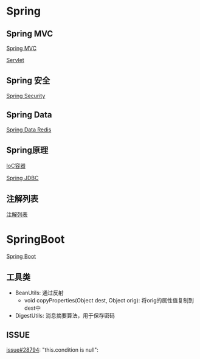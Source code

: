 # Spring

## Spring MVC

[Spring MVC](SpringMVC.md)

[Servlet](Spring_Servlet.md)

## Spring 安全

[Spring Security](SpringSecurity.md)

## Spring Data

[Spring Data Redis](Spring_Data_Redis.md)

## Spring原理

[IoC容器](Spring_IoC_Container.md)

[Spring JDBC](Spring_JDBC.md)

## 注解列表

[注解列表](SpringBoot_Annotation_List.md)

# SpringBoot

[Spring Boot](SpringBoot.md)

## 工具类

- BeanUtils: 通过反射
  - void copyProperties(Object dest, Object orig): 将orig的属性值复制到dest中
- DigestUtils: 消息摘要算法，用于保存密码

## ISSUE

[issue#28794](https://github.com/spring-projects/spring-boot/issues/28794): "this.condition is null":  